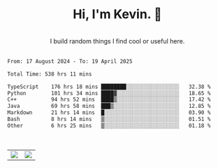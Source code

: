 <!--
**kevin-pek/kevin-pek** is a ✨ _special_ ✨ repository because its `README.md` (this file) appears on your GitHub profile.

Here are some ideas to get you started:

- 🔭 I’m currently working on ...
- 🌱 I’m currently learning ...
- 👯 I’m looking to collaborate on ...
- 🤔 I’m looking for help with ...
- 💬 Ask me about ...
- 📫 How to reach me: ...
- 😄 Pronouns: ...
- ⚡ Fun fact: ...
-->
<div align="center">
  <h1>Hi, I'm Kevin. 👋</h1>
  <br />
  I build random things I find cool or useful here.
</div>
<br />
<!--START_SECTION:waka-->

```txt
From: 17 August 2024 - To: 19 April 2025

Total Time: 538 hrs 11 mins

TypeScript    176 hrs 18 mins ████████░░░░░░░░░░░░░░░░░   32.38 %
Python        101 hrs 34 mins ████▓░░░░░░░░░░░░░░░░░░░░   18.65 %
C++           94 hrs 52 mins  ████▒░░░░░░░░░░░░░░░░░░░░   17.42 %
Java          69 hrs 58 mins  ███▒░░░░░░░░░░░░░░░░░░░░░   12.85 %
Markdown      21 hrs 14 mins  █░░░░░░░░░░░░░░░░░░░░░░░░   03.90 %
Bash          8 hrs 14 mins   ▒░░░░░░░░░░░░░░░░░░░░░░░░   01.51 %
Other         6 hrs 25 mins   ▒░░░░░░░░░░░░░░░░░░░░░░░░   01.18 %
```

<!--END_SECTION:waka-->
<br />
<table width="100%">
  <tr>
    <td align="left" width="50%">
      <img src="https://github-readme-stats-kevin-pek.vercel.app/api?username=kevin-pek&include_all_commits=true&count_private=true&theme=rose_pine" />
    </td>
    <td align="right" width="50%">
      <img src="https://github-readme-stats-kevin-pek.vercel.app/api/top-langs?username=kevin-pek&langs_count=10&hide_progress=true&theme=rose_pine" />
    </td>
  </tr>
</table>
